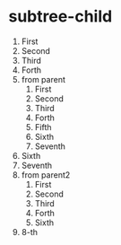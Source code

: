 # subtree-child
1. First
1. Second
1. Third
1. Forth
1. from parent
   1. First
   1. Second
   1. Third
   1. Forth
   1. Fifth
   1. Sixth
   1. Seventh
1. Sixth
1. Seventh
1. from parent2
   1. First
   1. Second
   1. Third
   1. Forth
   1. Sixth
1. 8-th
